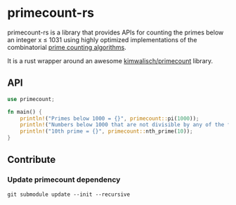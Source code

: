 # primecount-rs

primecount-rs is a library that provides APIs for counting the primes below an integer x ≤ 1031 
using highly optimized implementations of the combinatorial 
[prime counting algorithms](https://en.wikipedia.org/wiki/Prime-counting_function#Algorithms_for_evaluating_%CF%80(x)).

It is a rust wrapper around an awesome [kimwalisch/primecount](https://github.com/kimwalisch/primecount) library.

## API

```rust
use primecount;

fn main() {
    println!("Primes below 1000 = {}", primecount::pi(1000));
    println!("Numbers below 1000 that are not divisible by any of the first 100 primes (a.k.a. Legendre-sum) = {}", primecount::phi(1000, 100));
    println!("10th prime = {}", primecount::nth_prime(10));
}
```

## Contribute

### Update primecount dependency 

```
git submodule update --init --recursive
```
